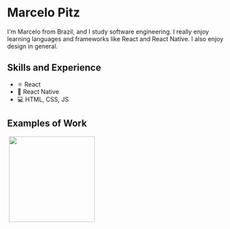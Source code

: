 # Marcelo Pitz
I'm Marcelo from Brazil, and I study software engineering. I really enjoy learning languages and frameworks like React and React Native. I also enjoy design in general.

## Skills and Experience
* ⚛ React
* 📱 React Native
* 💻 HTML, CSS, JS

## Examples of Work
<img src="">
<img src="" width="200" >
